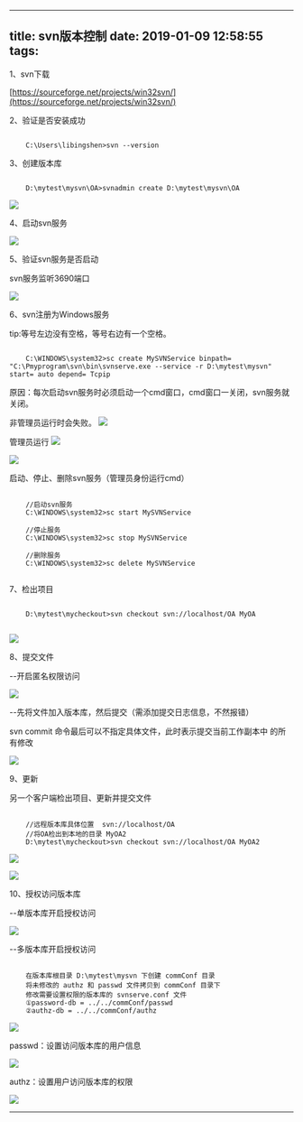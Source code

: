 
---
title: svn版本控制
date: 2019-01-09 12:58:55
tags:
---

1、svn下载

[https://sourceforge.net/projects/win32svn/](https://sourceforge.net/projects/win32svn/)

2、验证是否安装成功

```

	C:\Users\libingshen>svn --version

```

3、创建版本库

```

	D:\mytest\mysvn\OA>svnadmin create D:\mytest\mysvn\OA

```
![](https://i.imgur.com/v4aUp1n.png)


4、启动svn服务

![](https://i.imgur.com/CStIBx9.png)

5、验证svn服务是否启动

svn服务监听3690端口

![](https://i.imgur.com/sogDN9t.png)

6、svn注册为Windows服务

tip:等号左边没有空格，等号右边有一个空格。

```

	C:\WINDOWS\system32>sc create MySVNService binpath= "C:\Pmyprogram\svn\bin\svnserve.exe --service -r D:\mytest\mysvn" start= auto depend= Tcpip

```

原因：每次启动svn服务时必须启动一个cmd窗口，cmd窗口一关闭，svn服务就关闭。

非管理员运行时会失败。
![](https://i.imgur.com/rPliKES.png)

管理员运行
![](https://i.imgur.com/gBmdKhJ.png)

![](https://i.imgur.com/whIFJo4.png)


启动、停止、删除svn服务（管理员身份运行cmd）

```

	//启动svn服务
	C:\WINDOWS\system32>sc start MySVNService

	//停止服务
	C:\WINDOWS\system32>sc stop MySVNService

	//删除服务
	C:\WINDOWS\system32>sc delete MySVNService


```

7、检出项目

```

	D:\mytest\mycheckout>svn checkout svn://localhost/OA MyOA
	
```

![](https://i.imgur.com/vvRuF4T.png)

8、提交文件

--开启匿名权限访问

![](https://i.imgur.com/hBW5DuW.png)

--先将文件加入版本库，然后提交（需添加提交日志信息，不然报错）

svn commit 命令最后可以不指定具体文件，此时表示提交当前工作副本中
的所有修改

![](https://i.imgur.com/r1IpUsZ.png)

9、更新

另一个客户端检出项目、更新并提交文件

```

	//远程版本库具体位置  svn://localhost/OA
	//将OA检出到本地的目录 MyOA2
	D:\mytest\mycheckout>svn checkout svn://localhost/OA MyOA2

```

![](https://i.imgur.com/u4zFEcf.png)

![](https://i.imgur.com/67qMr6A.png)


10、授权访问版本库

--单版本库开启授权访问

![](https://i.imgur.com/emwZBDY.png)

--多版本库开启授权访问

```

	在版本库根目录 D:\mytest\mysvn 下创建 commConf 目录
	将未修改的 authz 和 passwd 文件拷贝到 commConf 目录下
	修改需要设置权限的版本库的 svnserve.conf 文件
	①password-db = ../../commConf/passwd
	②authz-db = ../../commConf/authz

```
![](https://i.imgur.com/QjqreHq.png)

passwd：设置访问版本库的用户信息

![](https://i.imgur.com/7TQZlnl.png)

authz：设置用户访问版本库的权限

![](https://i.imgur.com/XIZ9z9v.png)

---